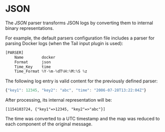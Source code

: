 # JSON

The _JSON_ parser transforms JSON logs by converting them to internal binary representations.

For example, the default parsers configuration file includes a parser for parsing Docker logs (when the Tail input plugin is used):

```python
[PARSER]
    Name        docker
    Format      json
    Time_Key    time
    Time_Format %Y-%m-%dT%H:%M:%S %z
```

The following log entry is valid content for the previously defined parser:

```javascript
{"key1": 12345, "key2": "abc", "time": "2006-07-28T13:22:04Z"}
```

After processing, its internal representation will be:

```text
[1154103724, {"key1"=>12345, "key2"=>"abc"}]
```

The time was converted to a UTC timestamp and the map was reduced to each component of the original message.
